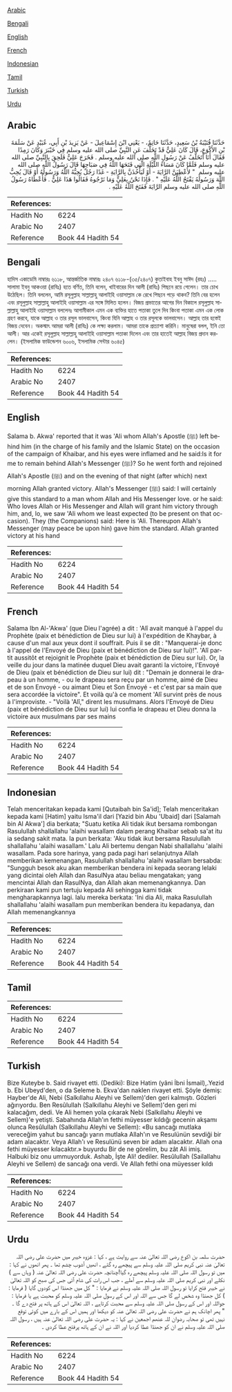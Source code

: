 [Arabic](#arabic)

[Bengali](#bengali)

[English](#english)

[French](#french)

[Indonesian](#indonesian)

[Tamil](#tamil)

[Turkish](#turkish)

[Urdu](#urdu)

## Arabic


<div dir="rtl" lang="ar" style={{fontSize:'larger',backgroundColor:'#f8f9fa',padding:20}}>
حَدَّثَنَا قُتَيْبَةُ بْنُ سَعِيدٍ، حَدَّثَنَا حَاتِمٌ، - يَعْنِي ابْنَ إِسْمَاعِيلَ - عَنْ يَزِيدَ بْنِ أَبِي، عُبَيْدٍ عَنْ سَلَمَةَ بْنِ الأَكْوَعِ، قَالَ كَانَ عَلِيٌّ قَدْ تَخَلَّفَ عَنِ النَّبِيِّ صلى الله عليه وسلم فِي خَيْبَرَ وَكَانَ رَمِدًا فَقَالَ أَنَا أَتَخَلَّفُ عَنْ رَسُولِ اللَّهِ صلى الله عليه وسلم ‏.‏ فَخَرَجَ عَلِيٌّ فَلَحِقَ بِالنَّبِيِّ صلى الله عليه وسلم فَلَمَّا كَانَ مَسَاءُ اللَّيْلَةِ الَّتِي فَتَحَهَا اللَّهُ فِي صَبَاحِهَا قَالَ رَسُولُ اللَّهِ صلى الله عليه وسلم ‏ "‏ لأُعْطِيَنَّ الرَّايَةَ - أَوْ لَيَأْخُذَنَّ بِالرَّايَةِ - غَدًا رَجُلٌ يُحِبُّهُ اللَّهُ وَرَسُولُهُ أَوْ قَالَ يُحِبُّ اللَّهَ وَرَسُولَهُ يَفْتَحُ اللَّهُ عَلَيْهِ ‏"‏ ‏.‏ فَإِذَا نَحْنُ بِعَلِيٍّ وَمَا نَرْجُوهُ فَقَالُوا هَذَا عَلِيٌّ ‏.‏ فَأَعْطَاهُ رَسُولُ اللَّهِ صلى الله عليه وسلم الرَّايَةَ فَفَتَحَ اللَّهُ عَلَيْهِ ‏.‏
</div>
<div style={{backgroundColor:'#f8f9fa',padding:20, marginBottom: 10}}><table> <thead> <tr> <th>References:</th> <th></th> </tr> </thead> <tbody><tr><td>Hadith No</td><td>6224</td></tr><tr><td>Arabic No</td><td>2407</td></tr><tr><td>Reference</td><td>Book 44 Hadith 54</td></tr></tbody></table></div>

## Bengali


<div dir="ltr" lang="bn" style={{fontSize:'larger',backgroundColor:'#f8f9fa',padding:20}}>
হাদিস একাডেমি নাম্বারঃ ৬১১৮, আন্তর্জাতিক নাম্বারঃ ২৪০৭ ৬১১৮-(৩৫/২৪০৭) কুতাইবাহ ইবনু সাঈদ (রহঃ) ..... সালামা ইবনু আকওয়া (রাযিঃ) হতে বর্ণিত, তিনি বলেন, খাইবারের দিন আলী (রাযিঃ) পিছনে রয়ে গেলেন। তার চোখ উঠেছিল। তিনি বললেন, আমি রসূলুল্লাহ সাল্লাল্লাহু আলাইহি ওয়াসাল্লাম কে রেখে পিছনে পড়ে থাকব? তিনি বের হলেন এবং রসূলুল্লাহ সাল্লাল্লাহু আলাইহি ওয়াসাল্লাম এর সঙ্গে মিলিত হলেন। বিজয় প্রভাতের আগের দিন বিকালে রসূলুল্লাহ সাল্লাল্লাহু আলাইহি ওয়াসাল্লাম বললেনঃ আগামীকাল এমন এক ব্যক্তির হাতে পতাকা তুলে দিব কিংবা পতাকা এমন এক লোক গ্রহণ করবে, যাকে আল্লাহ ও তার রসূল ভালবাসেন, কিংবা যিনি আল্লাহ ও তার রসূলকে ভালবাসেন। আল্লাহ তার হস্তেই বিজয় দেবেন। অকস্মাৎ আমরা আলী (রাযিঃ) কে লক্ষ্য করলাম। আমরা তাকে প্রত্যাশা করিনি। মানুষেরা বলল, ইনি তো আলী। আর একেই রসূলুল্লাহ সাল্লাল্লাহু আলাইহি ওয়াসাল্লাম পতাকা দিলেন এবং তার হাতেই আল্লাহ বিজয় প্রদান করলেন। (ইসলামিক ফাউন্ডেশন ৬০০৬, ইসলামিক সেন্টার ৬০৪৫)
</div>
<div style={{backgroundColor:'#f8f9fa',padding:20, marginBottom: 10}}><table> <thead> <tr> <th>References:</th> <th></th> </tr> </thead> <tbody><tr><td>Hadith No</td><td>6224</td></tr><tr><td>Arabic No</td><td>2407</td></tr><tr><td>Reference</td><td>Book 44 Hadith 54</td></tr></tbody></table></div>

## English


<div dir="ltr" lang="en" style={{fontSize:'larger',backgroundColor:'#f8f9fa',padding:20}}>
Salama b. Akwa' reported that it was 'Ali whom Allah's Apostle (ﷺ) left behind him (in the charge of his family and the Islamic State) on the occasion of the campaign of Khaibar, and his eyes were inflamed and he said:Is it for me to remain behind Allah's Messenger (ﷺ)? So he went forth and rejoined Allah's Apostle (ﷺ) and on the evening of that night (after which) next morning Allah granted victory. Allah's Messenger (ﷺ) said: I will certainly give this standard to a man whom Allah and His Messenger love. or he said: Who loves Allah or His Messenger and Allah will grant him victory through him, and, lo, we saw 'Ali whom we least expected (to be present on that occasion). They (the Companions) said: Here is 'Ali. Thereupon Allah's Messenger (may peace be upon hin) gave him the standard. Allah granted victory at his hand
</div>
<div style={{backgroundColor:'#f8f9fa',padding:20, marginBottom: 10}}><table> <thead> <tr> <th>References:</th> <th></th> </tr> </thead> <tbody><tr><td>Hadith No</td><td>6224</td></tr><tr><td>Arabic No</td><td>2407</td></tr><tr><td>Reference</td><td>Book 44 Hadith 54</td></tr></tbody></table></div>

## French


<div dir="ltr" lang="fr" style={{fontSize:'larger',backgroundColor:'#f8f9fa',padding:20}}>
Salama Ibn Al-'Akwa' (que Dieu l'agrée) a dit : 'Alî avait manqué à l'appel du Prophète (paix et bénédiction de Dieu sur lui) à l'expédition de Khaybar, à cause d'un mal aux yeux dont il souffrait. Puis il se dit : "Manquerai-je donc à l'appel de l'Envoyé de Dieu (paix et bénédiction de Dieu sur lui)!". 'Alî partit aussitôt et rejoignit le Prophète (paix et bénédiction de Dieu sur lui). Or, la veille du jour dans la matinée duquel Dieu avait garanti la victoire, l'Envoyé de Dieu (paix et bénédiction de Dieu sur lui) dit : "Demain je donnerai le drapeau à un homme, - ou le drapeau sera reçu par un homme, aimé de Dieu et de son Envoyé - ou aimant Dieu et Son Envoyé - et c'est par sa main que sera accordée la victoire". Et voilà qu'à ce moment 'Alî survint près de nous à l'improviste. - "Voilà 'Alî," dirent les musulmans. Alors l'Envoyé de Dieu (paix et bénédiction de Dieu sur lui) lui confia le drapeau et Dieu donna la victoire aux musulmans par ses mains
</div>
<div style={{backgroundColor:'#f8f9fa',padding:20, marginBottom: 10}}><table> <thead> <tr> <th>References:</th> <th></th> </tr> </thead> <tbody><tr><td>Hadith No</td><td>6224</td></tr><tr><td>Arabic No</td><td>2407</td></tr><tr><td>Reference</td><td>Book 44 Hadith 54</td></tr></tbody></table></div>

## Indonesian


<div dir="ltr" lang="id" style={{fontSize:'larger',backgroundColor:'#f8f9fa',padding:20}}>
Telah menceritakan kepada kami [Qutaibah bin Sa'id]; Telah menceritakan kepada kami [Hatim] yaitu Isma'il dari [Yazid bin Abu 'Ubaid] dari [Salamah bin Al Akwa'] dia berkata; "Suatu ketika Ali tidak ikut bersama rombongan Rasulullah shallallahu 'alaihi wasallam dalam perang Khaibar sebab sa'at itu ia sedang sakit mata. Ia pun berkata: 'Aku tidak ikut bersama Rasulullah shallallahu 'alaihi wasallam.' Lalu Ali bertemu dengan Nabi shallallahu 'alaihi wasallam. Pada sore harinya, yang pada pagi hari selanjutnya Allah memberikan kemenangan, Rasulullah shallallahu 'alaihi wasallam bersabda: "Sungguh besok aku akan memberikan bendera ini kepada seorang lelaki yang dicintai oleh Allah dan RasulNya atau beliau mengatakan; yang mencintai Allah dan RasulNya, dan Allah akan memenangkannya. Dan perkiraan kami pun tertuju kepada Ali sehingga kami tidak mengharapkannya lagi. lalu mereka berkata: 'Ini dia Ali, maka Rasulullah shallallahu 'alaihi wasallam pun memberikan bendera itu kepadanya, dan Allah memenangkannya
</div>
<div style={{backgroundColor:'#f8f9fa',padding:20, marginBottom: 10}}><table> <thead> <tr> <th>References:</th> <th></th> </tr> </thead> <tbody><tr><td>Hadith No</td><td>6224</td></tr><tr><td>Arabic No</td><td>2407</td></tr><tr><td>Reference</td><td>Book 44 Hadith 54</td></tr></tbody></table></div>

## Tamil


<div dir="ltr" lang="ta" style={{fontSize:'larger',backgroundColor:'#f8f9fa',padding:20}}>

</div>
<div style={{backgroundColor:'#f8f9fa',padding:20, marginBottom: 10}}><table> <thead> <tr> <th>References:</th> <th></th> </tr> </thead> <tbody><tr><td>Hadith No</td><td>6224</td></tr><tr><td>Arabic No</td><td>2407</td></tr><tr><td>Reference</td><td>Book 44 Hadith 54</td></tr></tbody></table></div>

## Turkish


<div dir="ltr" lang="tr" style={{fontSize:'larger',backgroundColor:'#f8f9fa',padding:20}}>
Bize Kuteybe b. Said rivayet etti. (Dediki): Bize Hatim (yâni İbni İsmail),.Yezid b. Ebi Ubeyd'den, o da Seleme b. Ekva'dan naklen rivayet etti. Şöyle demiş: Hayber'de Ali, Nebi (Salkıllahu Aleyhi ve Sellem)'den geri kalmıştı. Gözleri ağırıyordu. Ben Resûlullah (Salkıllahu Aleyhi ve Sellem)'den geri mi kalacağım, dedi. Ve Ali hemen yola çıkarak Nebi (Salkıllahu Aleyhi ve Sellem)'e yetişti. Sabahında Allah'ın fethi müyesser kıldığı gecenin akşamı olunca Resûlullah (Salkıllahu Aleyhi ve Sellem): «Bu sancağı mutlaka vereceğim yahut bu sancağı yarın mutlaka Allah'ın ve Resulünün sevdiği bir adam alacaktır. Veya Allah'ı ve Resulünü seven bir adam alacaktır. Allah ona fethi müyesser kılacaktır.» buyurdu Bir de ne görelim, bu zât Ali imiş. Halbuki biz onu ummuyorduk. Ashab, İşte Ali! dediler. Resûlullah (Sailallahu Aleyhi ve Sellem) de sancağı ona verdi. Ve Allah fethi ona müyesser kıldı
</div>
<div style={{backgroundColor:'#f8f9fa',padding:20, marginBottom: 10}}><table> <thead> <tr> <th>References:</th> <th></th> </tr> </thead> <tbody><tr><td>Hadith No</td><td>6224</td></tr><tr><td>Arabic No</td><td>2407</td></tr><tr><td>Reference</td><td>Book 44 Hadith 54</td></tr></tbody></table></div>

## Urdu


<div dir="rtl" lang="ur" style={{fontSize:'larger',backgroundColor:'#f8f9fa',padding:20}}>
حضرت سلمہ بن اکوع رضی اللہ تعالیٰ عنہ سے روایت ہے ، کہا : غزوہ خیبر میں حضرت علی رضی اللہ تعالیٰ عنہ نبی کریم صلی اللہ علیہ وسلم سے پیچھے رہ گئے ، انھیں آشوب چشم تھا ۔ پھر انھوں نے کہا : میں تو رسول اللہ صلی اللہ علیہ وسلم پیچھے رہ گیا!چنانچہ حضرت علی رضی اللہ تعالیٰ عنہ ( وہاں سے ) نکلے اور نبی کریم صلی اللہ علیہ وسلم سے آملے ، جب اس رات کی شام آئی جس کی صبح کو اللہ تعالیٰ نے خیبر فتح کرایا تو رسول اللہ صلی اللہ علیہ وسلم نے فرمایا : " کل میں جھنڈا اس کودوں گایا ( فرمایا : ) کل جھنڈا وہ شخص لے گا جس سے اللہ اور اس کے رسول صلی اللہ علیہ وسلم کو محبت ہے یا فرمایا : جواللہ اور اس کے رسول صلی اللہ علیہ وسلم سے محبت کرتاہے ، اللہ تعالیٰ اس کے ہاتھ پر فتح دے گا ۔ " پھر اچانک ہم نے حضرت علی رضی اللہ تعالیٰ عنہ کو دیکھا اور ہمیں اس کے بارے میں کوئی توقع نہیں تھی تو صحابہ رضوان للہ عنھم اجمعین نے کہا : یہ حضرت علی رضی اللہ تعالیٰ عنہ ہیں ، رسول اللہ صلی اللہ علیہ وسلم نے ان کو جھنڈا عطا کردیا اور اللہ نے ان کے ہاتھ پرفتح عطا کردی ۔
</div>
<div style={{backgroundColor:'#f8f9fa',padding:20, marginBottom: 10}}><table> <thead> <tr> <th>References:</th> <th></th> </tr> </thead> <tbody><tr><td>Hadith No</td><td>6224</td></tr><tr><td>Arabic No</td><td>2407</td></tr><tr><td>Reference</td><td>Book 44 Hadith 54</td></tr></tbody></table></div>